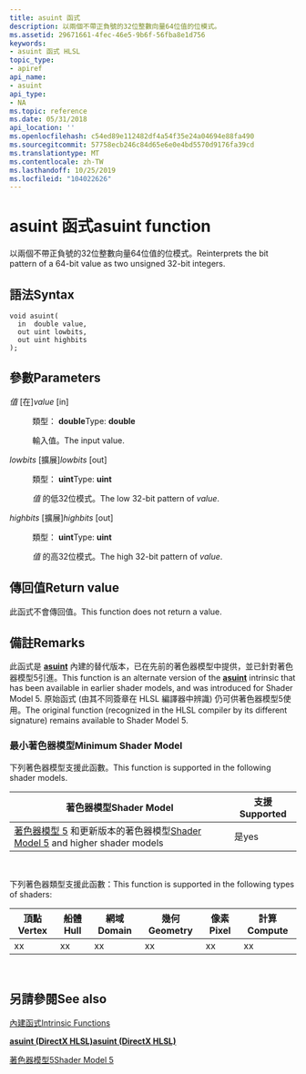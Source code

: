 ```yaml
---
title: asuint 函式
description: 以兩個不帶正負號的32位整數向量64位值的位模式。
ms.assetid: 29671661-4fec-46e5-9b6f-56fba8e1d756
keywords:
- asuint 函式 HLSL
topic_type:
- apiref
api_name:
- asuint
api_type:
- NA
ms.topic: reference
ms.date: 05/31/2018
api_location: ''
ms.openlocfilehash: c54ed89e112482df4a54f35e24a04694e88fa490
ms.sourcegitcommit: 57758ecb246c84d65e6e0e4bd5570d9176fa39cd
ms.translationtype: MT
ms.contentlocale: zh-TW
ms.lasthandoff: 10/25/2019
ms.locfileid: "104022626"
---
```

# <a name="asuint-function"></a><span data-ttu-id="600b4-104">asuint 函式</span><span class="sxs-lookup"><span data-stu-id="600b4-104">asuint function</span></span>

<span data-ttu-id="600b4-105">以兩個不帶正負號的32位整數向量64位值的位模式。</span><span class="sxs-lookup"><span data-stu-id="600b4-105">Reinterprets the bit pattern of a 64-bit value as two unsigned 32-bit integers.</span></span>

## <a name="syntax"></a><span data-ttu-id="600b4-106">語法</span><span class="sxs-lookup"><span data-stu-id="600b4-106">Syntax</span></span>

``` syntax
void asuint(
  in  double value,
  out uint lowbits,
  out uint highbits
);
```

## <a name="parameters"></a><span data-ttu-id="600b4-107">參數</span><span class="sxs-lookup"><span data-stu-id="600b4-107">Parameters</span></span>

<dl> <dt>

<span data-ttu-id="600b4-108">*值* \[在\]</span><span class="sxs-lookup"><span data-stu-id="600b4-108">*value* \[in\]</span></span>
</dt> <dd>

<span data-ttu-id="600b4-109">類型： **double**</span><span class="sxs-lookup"><span data-stu-id="600b4-109">Type: **double**</span></span>

<span data-ttu-id="600b4-110">輸入值。</span><span class="sxs-lookup"><span data-stu-id="600b4-110">The input value.</span></span>

</dd> <dt>

<span data-ttu-id="600b4-111">*lowbits* \[擴展\]</span><span class="sxs-lookup"><span data-stu-id="600b4-111">*lowbits* \[out\]</span></span>
</dt> <dd>

<span data-ttu-id="600b4-112">類型： **uint**</span><span class="sxs-lookup"><span data-stu-id="600b4-112">Type: **uint**</span></span>

<span data-ttu-id="600b4-113">*值* 的低32位模式。</span><span class="sxs-lookup"><span data-stu-id="600b4-113">The low 32-bit pattern of *value*.</span></span>

</dd> <dt>

<span data-ttu-id="600b4-114">*highbits* \[擴展\]</span><span class="sxs-lookup"><span data-stu-id="600b4-114">*highbits* \[out\]</span></span>
</dt> <dd>

<span data-ttu-id="600b4-115">類型： **uint**</span><span class="sxs-lookup"><span data-stu-id="600b4-115">Type: **uint**</span></span>

<span data-ttu-id="600b4-116">*值* 的高32位模式。</span><span class="sxs-lookup"><span data-stu-id="600b4-116">The high 32-bit pattern of *value*.</span></span>

</dd> </dl>

## <a name="return-value"></a><span data-ttu-id="600b4-117">傳回值</span><span class="sxs-lookup"><span data-stu-id="600b4-117">Return value</span></span>

<span data-ttu-id="600b4-118">此函式不會傳回值。</span><span class="sxs-lookup"><span data-stu-id="600b4-118">This function does not return a value.</span></span>

## <a name="remarks"></a><span data-ttu-id="600b4-119">備註</span><span class="sxs-lookup"><span data-stu-id="600b4-119">Remarks</span></span>

<span data-ttu-id="600b4-120">此函式是 [**asuint**](dx-graphics-hlsl-asuint.md) 內建的替代版本，已在先前的著色器模型中提供，並已針對著色器模型5引進。</span><span class="sxs-lookup"><span data-stu-id="600b4-120">This function is an alternate version of the [**asuint**](dx-graphics-hlsl-asuint.md) intrinsic that has been available in earlier shader models, and was introduced for Shader Model 5.</span></span> <span data-ttu-id="600b4-121">原始函式 (由其不同簽章在 HLSL 編譯器中辨識) 仍可供著色器模型5使用。</span><span class="sxs-lookup"><span data-stu-id="600b4-121">The original function (recognized in the HLSL compiler by its different signature) remains available to Shader Model 5.</span></span>

### <a name="minimum-shader-model"></a><span data-ttu-id="600b4-122">最小著色器模型</span><span class="sxs-lookup"><span data-stu-id="600b4-122">Minimum Shader Model</span></span>

<span data-ttu-id="600b4-123">下列著色器模型支援此函數。</span><span class="sxs-lookup"><span data-stu-id="600b4-123">This function is supported in the following shader models.</span></span>



| <span data-ttu-id="600b4-124">著色器模型</span><span class="sxs-lookup"><span data-stu-id="600b4-124">Shader Model</span></span>                                                                | <span data-ttu-id="600b4-125">支援</span><span class="sxs-lookup"><span data-stu-id="600b4-125">Supported</span></span> |
|-----------------------------------------------------------------------------|-----------|
| <span data-ttu-id="600b4-126">[著色器模型 5](d3d11-graphics-reference-sm5.md) 和更新版本的著色器模型</span><span class="sxs-lookup"><span data-stu-id="600b4-126">[Shader Model 5](d3d11-graphics-reference-sm5.md) and higher shader models</span></span> | <span data-ttu-id="600b4-127">是</span><span class="sxs-lookup"><span data-stu-id="600b4-127">yes</span></span>       |



 

<span data-ttu-id="600b4-128">下列著色器類型支援此函數：</span><span class="sxs-lookup"><span data-stu-id="600b4-128">This function is supported in the following types of shaders:</span></span>



| <span data-ttu-id="600b4-129">頂點</span><span class="sxs-lookup"><span data-stu-id="600b4-129">Vertex</span></span> | <span data-ttu-id="600b4-130">船體</span><span class="sxs-lookup"><span data-stu-id="600b4-130">Hull</span></span> | <span data-ttu-id="600b4-131">網域</span><span class="sxs-lookup"><span data-stu-id="600b4-131">Domain</span></span> | <span data-ttu-id="600b4-132">幾何</span><span class="sxs-lookup"><span data-stu-id="600b4-132">Geometry</span></span> | <span data-ttu-id="600b4-133">像素</span><span class="sxs-lookup"><span data-stu-id="600b4-133">Pixel</span></span> | <span data-ttu-id="600b4-134">計算</span><span class="sxs-lookup"><span data-stu-id="600b4-134">Compute</span></span> |
|--------|------|--------|----------|-------|---------|
| <span data-ttu-id="600b4-135">x</span><span class="sxs-lookup"><span data-stu-id="600b4-135">x</span></span>      | <span data-ttu-id="600b4-136">x</span><span class="sxs-lookup"><span data-stu-id="600b4-136">x</span></span>    | <span data-ttu-id="600b4-137">x</span><span class="sxs-lookup"><span data-stu-id="600b4-137">x</span></span>      | <span data-ttu-id="600b4-138">x</span><span class="sxs-lookup"><span data-stu-id="600b4-138">x</span></span>        | <span data-ttu-id="600b4-139">x</span><span class="sxs-lookup"><span data-stu-id="600b4-139">x</span></span>     | <span data-ttu-id="600b4-140">x</span><span class="sxs-lookup"><span data-stu-id="600b4-140">x</span></span>       |



 

## <a name="see-also"></a><span data-ttu-id="600b4-141">另請參閱</span><span class="sxs-lookup"><span data-stu-id="600b4-141">See also</span></span>

<dl> <dt>

[<span data-ttu-id="600b4-142">內建函式</span><span class="sxs-lookup"><span data-stu-id="600b4-142">Intrinsic Functions</span></span>](dx-graphics-hlsl-intrinsic-functions.md)
</dt> <dt>

[<span data-ttu-id="600b4-143">**asuint (DirectX HLSL)**</span><span class="sxs-lookup"><span data-stu-id="600b4-143">**asuint (DirectX HLSL)**</span></span>](dx-graphics-hlsl-asuint.md)
</dt> <dt>

[<span data-ttu-id="600b4-144">著色器模型5</span><span class="sxs-lookup"><span data-stu-id="600b4-144">Shader Model 5</span></span>](d3d11-graphics-reference-sm5.md)
</dt> </dl>

 

 




